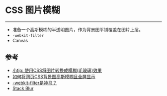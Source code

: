 
# CSS 图片模糊

----

* 准备一个高斯模糊的半透明图片，作为背景图平铺覆盖在图片上层。
* `-webkit-filter`
* Canvas

## 参考

* [小tip: 使用CSS将图片转换成模糊(毛玻璃)效果](http://www.zhangxinxu.com/wordpress/2013/11/%E5%B0%8Ftip-%E4%BD%BF%E7%94%A8css%E5%B0%86%E5%9B%BE%E7%89%87%E8%BD%AC%E6%8D%A2%E6%88%90%E6%A8%A1%E7%B3%8A%E6%AF%9B%E7%8E%BB%E7%92%83%E6%95%88%E6%9E%9C/)
* [如何将网页CSS背景图高斯模糊且全屏显示](http://segmentfault.com/q/1010000000123341)
* [-webkit-filter是神马？](http://www.qianduan.net/what-is-webkit-filter.html)
* [Stack Blur](http://www.quasimondo.com/StackBlurForCanvas/StackBlurDemo.html)
